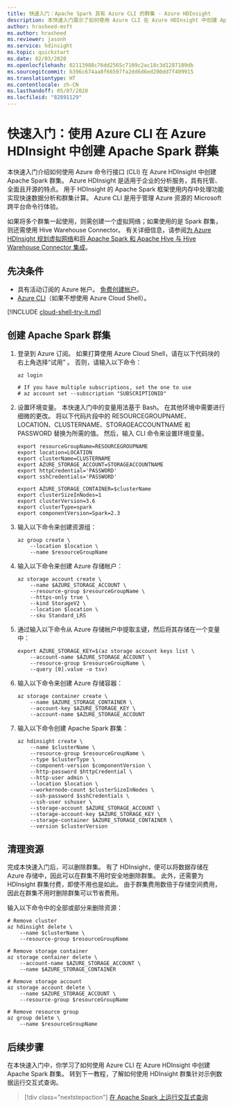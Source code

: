 ```yaml
---
title: 快速入门：Apache Spark 具有 Azure CLI 的群集 - Azure HDInsight
description: 本快速入门展示了如何使用 Azure CLI 在 Azure HDInsight 中创建 Apache Spark 群集。
author: hrasheed-msft
ms.author: hrasheed
ms.reviewer: jasonh
ms.service: hdinsight
ms.topic: quickstart
ms.date: 02/03/2020
ms.openlocfilehash: 02113988c76dd2565c7109c2ac18c3d1287189db
ms.sourcegitcommit: b396c674aa8f66597fa2dd6d6ed200dd7f409915
ms.translationtype: HT
ms.contentlocale: zh-CN
ms.lasthandoff: 05/07/2020
ms.locfileid: "82891129"
---
```

# <a name="quickstart-create-apache-spark-cluster-in-azure-hdinsight-using-azure-cli"></a>快速入门：使用 Azure CLI 在 Azure HDInsight 中创建 Apache Spark 群集

本快速入门介绍如何使用 Azure 命令行接口 (CLI) 在 Azure HDInsight 中创建 Apache Spark 群集。 Azure HDInsight 是适用于企业的分析服务，具有托管、全面且开源的特点。 用于 HDInsight 的 Apache Spark 框架使用内存中处理功能实现快速数据分析和群集计算。 Azure CLI 是用于管理 Azure 资源的 Microsoft 跨平台命令行体验。

如果将多个群集一起使用，则需创建一个虚拟网络；如果使用的是 Spark 群集，则还需使用 Hive Warehouse Connector。 有关详细信息，请参阅[为 Azure HDInsight 规划虚拟网络](../hdinsight-plan-virtual-network-deployment.md)和[将 Apache Spark 和 Apache Hive 与 Hive Warehouse Connector 集成](../interactive-query/apache-hive-warehouse-connector.md)。

## <a name="prerequisites"></a>先决条件

- 具有活动订阅的 Azure 帐户。 [免费创建帐户](https://azure.microsoft.com/free/?ref=microsoft.com&utm_source=microsoft.com&utm_medium=docs&utm_campaign=visualstudio)。
- [Azure CLI](https://docs.microsoft.com/cli/azure/install-azure-cli)（如果不想使用 Azure Cloud Shell）。

[!INCLUDE [cloud-shell-try-it.md](../../../includes/cloud-shell-try-it.md)]

## <a name="create-an-apache-spark-cluster"></a>创建 Apache Spark 群集

1. 登录到 Azure 订阅。 如果打算使用 Azure Cloud Shell，请在以下代码块的右上角选择“试用”  。 否则，请输入以下命令：

    ```azurecli-interactive
    az login

    # If you have multiple subscriptions, set the one to use
    # az account set --subscription "SUBSCRIPTIONID"
    ```

2. 设置环境变量。 本快速入门中的变量用法基于 Bash。 在其他环境中需要进行细微的更改。 将以下代码片段中的 RESOURCEGROUPNAME、LOCATION、CLUSTERNAME、STORAGEACCOUNTNAME 和 PASSWORD 替换为所需的值。 然后，输入 CLI 命令来设置环境变量。

    ```azurecli-interactive
    export resourceGroupName=RESOURCEGROUPNAME
    export location=LOCATION
    export clusterName=CLUSTERNAME
    export AZURE_STORAGE_ACCOUNT=STORAGEACCOUNTNAME
    export httpCredential='PASSWORD'
    export sshCredentials='PASSWORD'
    
    export AZURE_STORAGE_CONTAINER=$clusterName
    export clusterSizeInNodes=1
    export clusterVersion=3.6
    export clusterType=spark
    export componentVersion=Spark=2.3
    ```

3. 输入以下命令来创建资源组：

    ```azurecli-interactive
    az group create \
        --location $location \
        --name $resourceGroupName
    ```

4. 输入以下命令来创建 Azure 存储帐户：

    ```azurecli-interactive
    az storage account create \
        --name $AZURE_STORAGE_ACCOUNT \
        --resource-group $resourceGroupName \
        --https-only true \
        --kind StorageV2 \
        --location $location \
        --sku Standard_LRS
    ```

5. 通过输入以下命令从 Azure 存储帐户中提取主键，然后将其存储在一个变量中：

    ```azurecli-interactive
    export AZURE_STORAGE_KEY=$(az storage account keys list \
        --account-name $AZURE_STORAGE_ACCOUNT \
        --resource-group $resourceGroupName \
        --query [0].value -o tsv)
    ```

6. 输入以下命令来创建 Azure 存储容器：

    ```azurecli-interactive
    az storage container create \
        --name $AZURE_STORAGE_CONTAINER \
        --account-key $AZURE_STORAGE_KEY \
        --account-name $AZURE_STORAGE_ACCOUNT
    ```

7. 输入以下命令创建 Apache Spark 群集：

    ```azurecli-interactive
    az hdinsight create \
        --name $clusterName \
        --resource-group $resourceGroupName \
        --type $clusterType \
        --component-version $componentVersion \
        --http-password $httpCredential \
        --http-user admin \
        --location $location \
        --workernode-count $clusterSizeInNodes \
        --ssh-password $sshCredentials \
        --ssh-user sshuser \
        --storage-account $AZURE_STORAGE_ACCOUNT \
        --storage-account-key $AZURE_STORAGE_KEY \
        --storage-container $AZURE_STORAGE_CONTAINER \
        --version $clusterVersion
    ```

## <a name="clean-up-resources"></a>清理资源

完成本快速入门后，可以删除群集。 有了 HDInsight，便可以将数据存储在 Azure 存储中，因此可以在群集不用时安全地删除群集。 此外，还需要为 HDInsight 群集付费，即使不用也是如此。 由于群集费用数倍于存储空间费用，因此在群集不用时删除群集可以节省费用。

输入以下命令中的全部或部分来删除资源：

```azurecli-interactive
# Remove cluster
az hdinsight delete \
    --name $clusterName \
    --resource-group $resourceGroupName

# Remove storage container
az storage container delete \
    --account-name $AZURE_STORAGE_ACCOUNT \
    --name $AZURE_STORAGE_CONTAINER

# Remove storage account
az storage account delete \
    --name $AZURE_STORAGE_ACCOUNT \
    --resource-group $resourceGroupName

# Remove resource group
az group delete \
    --name $resourceGroupName
```

## <a name="next-steps"></a>后续步骤

在本快速入门中，你学习了如何使用 Azure CLI 在 Azure HDInsight 中创建 Apache Spark 群集。  转到下一教程，了解如何使用 HDInsight 群集针对示例数据运行交互式查询。

> [!div class="nextstepaction"]
> [在 Apache Spark 上运行交互式查询](./apache-spark-load-data-run-query.md)
